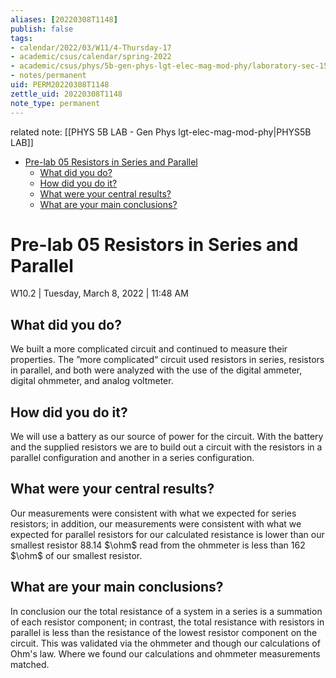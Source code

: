 ```yaml
---
aliases: [20220308T1148]
publish: false
tags:
- calendar/2022/03/W11/4-Thursday-17
- academic/csus/calendar/spring-2022
- academic/csus/phys/5b-gen-phys-lgt-elec-mag-mod-phy/laboratory-sec-15
- notes/permanent
uid: PERM20220308T1148
zettle_uid: 20220308T1148
note_type: permanent
---
```


related note: [[PHYS 5B LAB - Gen Phys lgt-elec-mag-mod-phy|PHYS5B LAB]]

- [Pre-lab 05 Resistors in Series and Parallel](#pre-lab-05-resistors-in-series-and-parallel)
  - [What did you do?](#what-did-you-do)
  - [How did you do it?](#how-did-you-do-it)
  - [What were your central results?](#what-were-your-central-results)
  - [What are your main conclusions?](#what-are-your-main-conclusions)

# Pre-lab 05 Resistors in Series and Parallel

 W10.2 | Tuesday, March 8, 2022 | 11:48 AM

## What did you do?

We built a more complicated circuit and continued to measure their properties. The ”more complicated“ circuit used resistors in series, resistors in parallel, and both were analyzed with the use of the digital ammeter, digital ohmmeter, and analog voltmeter.

## How did you do it?

We will use a battery as our source of power for the circuit. With the battery and the supplied resistors we are to build out a circuit with the resistors in a parallel configuration and another in a series configuration.

## What were your central results?

Our measurements were consistent with what we expected for series resistors; in addition, our measurements were consistent with what we expected for parallel resistors for our calculated resistance is lower than our smallest resistor 88.14 $\ohm$ read from the ohmmeter is less than 162 $\ohm$ of our smallest resistor.

## What are your main conclusions?

In conclusion our the total resistance of a system in a series is a summation of each resistor component; in contrast, the total resistance with resistors in parallel is less than the resistance of the lowest resistor component on the circuit.  This was validated via the ohmmeter and though our calculations of Ohm's law. Where we found our calculations and ohmmeter measurements matched.
